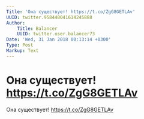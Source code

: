 ```yaml
---
Title: 'Она существует! https://t.co/ZgG8GETLAv'
UUID: twitter.958448041614245888
Author:
    Title: Balancer
    UUID: twitter.user.balancer73
Date: 'Wed, 31 Jan 2018 00:13:14 +0300'
Type: Post
Markup: Text
---
```


# Она существует! https://t.co/ZgG8GETLAv

Она существует! https://t.co/ZgG8GETLAv